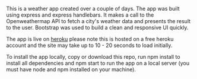 This is a weather app created over a couple of days. The app was built using express and express handlebars. It makes a call to the Openweathermap API to fetch a city's weather data and presents the result to the user. Bootstrap was used to build a clean and responsive UI quickly.

The app is live on [heroku](http://gotenki.herokuapp.com/) please note this is hosted on a free heroku account and the site may take up to 10 - 20 seconds to load initially.

To install the app locally, copy or download this repo, run npm install to install all dependencies and npm start to run the app on a local server (you must have node and npm installed on your machine).
